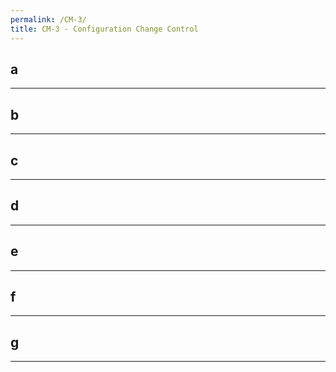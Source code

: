 ```yaml
---
permalink: /CM-3/
title: CM-3 - Configuration Change Control
---
```

## a  
* * *   
## b  
* * *   
## c  
* * *   
## d  
* * *   
## e  
* * *   
## f  
* * *   
## g  
* * *   
